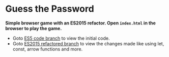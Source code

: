 # Guess the Password 

**Simple browser game with an ES2015 refactor. Open `index.html` in the browser to play the game.**

- Goto [ES5 code branch](https://github.com/shahshubh/guess-the-password-ES5-to-ES2015/commit/a31810dbd746afb1a8f113b43be184aca114e733) to view the initial code.
- Goto [ES2015 refactored branch](https://github.com/shahshubh/guess-the-password-ES5-to-ES2015/commit/f372964361097146285bda699ed71e17225c7aab) to view the changes made like using let, const, arrow functions and more.
